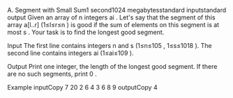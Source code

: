 A. Segment with Small Sum1 second1024 megabytesstandard inputstandard output
Given an array of n
 integers ai
. Let's say that the segment of this array a[l..r]
 (1≤l≤r≤n
) is good if the sum of elements on this segment is at most s
. Your task is to find the longest good segment.

Input
The first line contains integers n
 and s
 (1≤n≤105
, 1≤s≤1018
). The second line contains integers ai
 (1≤ai≤109
).

Output
Print one integer, the length of the longest good segment. If there are no such segments, print 0
.

Example
inputCopy
7 20
2 6 4 3 6 8 9
outputCopy
4